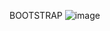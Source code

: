 BOOTSTRAP
![image](https://user-images.githubusercontent.com/100946372/174902918-b2f8bb3b-5e71-41b6-a4c1-e358ef906df8.png)
